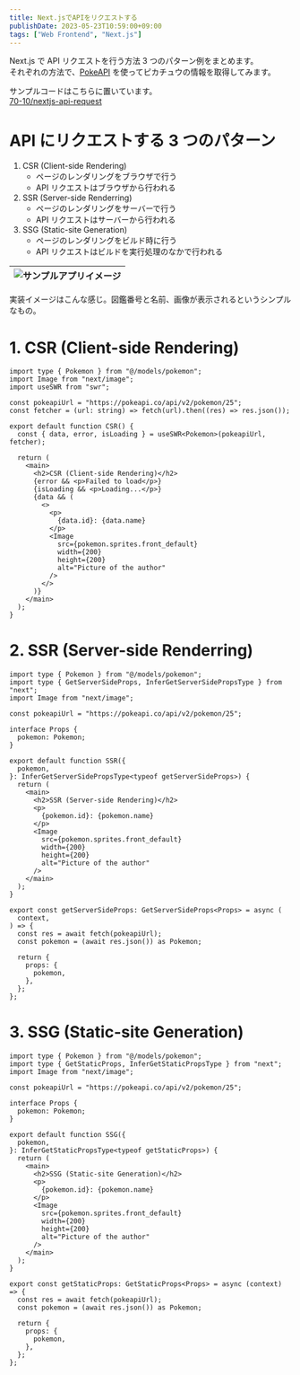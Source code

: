 ```yaml
---
title: Next.jsでAPIをリクエストする
publishDate: 2023-05-23T10:59:00+09:00
tags: ["Web Frontend", "Next.js"]
---
```


Next.js で API リクエストを行う方法 3 つのパターン例をまとめます。  
それぞれの方法で、[PokeAPI](https://pokeapi.co/) を使ってピカチュウの情報を取得してみます。

サンプルコードはこちらに置いています。  
[70-10/nextjs-api-request](https://github.com/70-10/nextjs-api-request)

# API にリクエストする 3 つのパターン

1. CSR (Client-side Rendering)
   - ページのレンダリングをブラウザで行う
   - API リクエストはブラウザから行われる
2. SSR (Server-side Renderring)
   - ページのレンダリングをサーバーで行う
   - API リクエストはサーバーから行われる
3. SSG (Static-site Generation)
   - ページのレンダリングをビルド時に行う
   - API リクエストはビルドを実行処理のなかで行われる

| ![サンプルアプリイメージ](/assets/nextjs-api-request.jpg) |
| :-------------------------------------------------------: |

実装イメージはこんな感じ。図鑑番号と名前、画像が表示されるというシンプルなもの。

# 1. CSR (Client-side Rendering)

```tsx
import type { Pokemon } from "@/models/pokemon";
import Image from "next/image";
import useSWR from "swr";

const pokeapiUrl = "https://pokeapi.co/api/v2/pokemon/25";
const fetcher = (url: string) => fetch(url).then((res) => res.json());

export default function CSR() {
  const { data, error, isLoading } = useSWR<Pokemon>(pokeapiUrl, fetcher);

  return (
    <main>
      <h2>CSR (Client-side Rendering)</h2>
      {error && <p>Failed to load</p>}
      {isLoading && <p>Loading...</p>}
      {data && (
        <>
          <p>
            {data.id}: {data.name}
          </p>
          <Image
            src={pokemon.sprites.front_default}
            width={200}
            height={200}
            alt="Picture of the author"
          />
        </>
      )}
    </main>
  );
}
```

# 2. SSR (Server-side Renderring)

```tsx
import type { Pokemon } from "@/models/pokemon";
import type { GetServerSideProps, InferGetServerSidePropsType } from "next";
import Image from "next/image";

const pokeapiUrl = "https://pokeapi.co/api/v2/pokemon/25";

interface Props {
  pokemon: Pokemon;
}

export default function SSR({
  pokemon,
}: InferGetServerSidePropsType<typeof getServerSideProps>) {
  return (
    <main>
      <h2>SSR (Server-side Rendering)</h2>
      <p>
        {pokemon.id}: {pokemon.name}
      </p>
      <Image
        src={pokemon.sprites.front_default}
        width={200}
        height={200}
        alt="Picture of the author"
      />
    </main>
  );
}

export const getServerSideProps: GetServerSideProps<Props> = async (
  context,
) => {
  const res = await fetch(pokeapiUrl);
  const pokemon = (await res.json()) as Pokemon;

  return {
    props: {
      pokemon,
    },
  };
};
```

# 3. SSG (Static-site Generation)

```tsx
import type { Pokemon } from "@/models/pokemon";
import type { GetStaticProps, InferGetStaticPropsType } from "next";
import Image from "next/image";

const pokeapiUrl = "https://pokeapi.co/api/v2/pokemon/25";

interface Props {
  pokemon: Pokemon;
}

export default function SSG({
  pokemon,
}: InferGetStaticPropsType<typeof getStaticProps>) {
  return (
    <main>
      <h2>SSG (Static-site Generation)</h2>
      <p>
        {pokemon.id}: {pokemon.name}
      </p>
      <Image
        src={pokemon.sprites.front_default}
        width={200}
        height={200}
        alt="Picture of the author"
      />
    </main>
  );
}

export const getStaticProps: GetStaticProps<Props> = async (context) => {
  const res = await fetch(pokeapiUrl);
  const pokemon = (await res.json()) as Pokemon;

  return {
    props: {
      pokemon,
    },
  };
};
```
